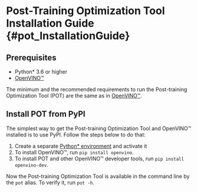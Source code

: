 # Post-Training Optimization Tool Installation Guide {#pot_InstallationGuide}

## Prerequisites

* Python* 3.6 or higher
* [OpenVINO&trade;](https://docs.openvino.ai/latest/index.html)

The minimum and the recommended requirements to run the Post-training Optimization Tool (POT) are the same as in [OpenVINO&trade;](https://docs.openvino.ai/latest/index.html).


## Install POT from PyPI
The simplest way to get the Post-training Optimization Tool and OpenVINO&trade; installed is to use PyPI. Follow the steps below to do that:
1. Create a separate [Python* environment](https://docs.python.org/3/tutorial/venv.html) and activate it
2. To install OpenVINO&trade;, run `pip install openvino`.
3. To install POT and other OpenVINO&trade; developer tools, run `pip install openvino-dev`.

Now the Post-training Optimization Tool is available in the command line by the `pot` alias. To verify it, run `pot -h`.
